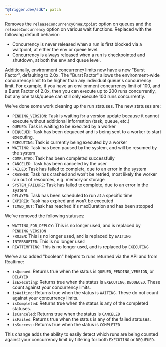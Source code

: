 ```yaml
---
"@trigger.dev/sdk": patch
---
```


Removes the `releaseConcurrencyOnWaitpoint` option on queues and the `releaseConcurrency` option on various wait functions. Replaced with the following default behavior:

- Concurrency is never released when a run is first blocked via a waitpoint, at either the env or queue level.
- Concurrency is always released when a run is checkpointed and shutdown, at both the env and queue level.

Additionally, environment concurrency limits now have a new "Burst Factor", defaulting to 2.0x. The "Burst Factor" allows the environment-wide concurrency limit to be higher than any individual queue's concurrency limit. For example, if you have an environment concurrency limit of 100, and a Burst Factor of 2.0x, then you can execute up to 200 runs concurrently, but any one task/queue can still only execute 100 runs concurrently.

We've done some work cleaning up the run statuses. The new statuses are:

- `PENDING_VERSION`: Task is waiting for a version update because it cannot execute without additional information (task, queue, etc.)
- `QUEUED`: Task is waiting to be executed by a worker
- `DEQUEUED`: Task has been dequeued and is being sent to a worker to start executing.
- `EXECUTING`: Task is currently being executed by a worker
- `WAITING`: Task has been paused by the system, and will be resumed by the system
- `COMPLETED`: Task has been completed successfully
- `CANCELED`: Task has been canceled by the user
- `FAILED`: Task has failed to complete, due to an error in the system
- `CRASHED`: Task has crashed and won't be retried, most likely the worker ran out of resources, e.g. memory or storage
- `SYSTEM_FAILURE`: Task has failed to complete, due to an error in the system
- `DELAYED`: Task has been scheduled to run at a specific time
- `EXPIRED`: Task has expired and won't be executed
- `TIMED_OUT`: Task has reached it's maxDuration and has been stopped

We've removed the following statuses:

- `WAITING_FOR_DEPLOY`: This is no longer used, and is replaced by `PENDING_VERSION`
- `FROZEN`: This is no longer used, and is replaced by `WAITING`
- `INTERRUPTED`: This is no longer used
- `REATTEMPTING`: This is no longer used, and is replaced by `EXECUTING`

We've also added "boolean" helpers to runs returned via the API and from Realtime:

- `isQueued`: Returns true when the status is `QUEUED`, `PENDING_VERSION`, or `DELAYED`
- `isExecuting`: Returns true when the status is `EXECUTING`, `DEQUEUED`. These count against your concurrency limits.
- `isWaiting`: Returns true when the status is `WAITING`. These do not count against your concurrency limits.
- `isCompleted`: Returns true when the status is any of the completed statuses.
- `isCanceled`: Returns true when the status is `CANCELED`
- `isFailed`: Returns true when the status is any of the failed statuses.
- `isSuccess`: Returns true when the status is `COMPLETED`

This change adds the ability to easily detect which runs are being counted against your concurrency limit by filtering for both `EXECUTING` or `DEQUEUED`.
